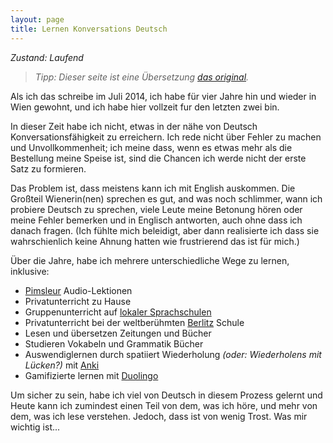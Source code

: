 ```yaml
---
layout: page
title: Lernen Konversations Deutsch
---
```


_Zustand: Laufend_

> _Tipp: Dieser seite ist eine Übersetzung [das original](/projects/german)._

Als ich das schreibe im Juli 2014, ich habe für vier Jahre hin und wieder in Wien gewohnt, und ich habe hier vollzeit fur den letzten zwei bin.

In dieser Zeit habe ich nicht, etwas in der nähe von Deutsch Konversationsfähigkeit zu erreichern. Ich rede nicht über Fehler zu machen und Unvollkommenheit; ich meine dass, wenn es etwas mehr als die Bestellung meine Speise ist, sind die Chancen ich werde nicht der erste Satz zu formieren.

Das Problem ist, dass meistens kann ich mit English auskommen. Die Großteil Wienerin(nen) sprechen es gut, and was noch schlimmer, wann ich probiere Deutsch zu sprechen, viele Leute meine Betonung hören oder meine Fehler bemerken und in Englisch antworten, auch ohne dass ich danach fragen. (Ich fühlte mich beleidigt, aber dann realisierte ich dass sie wahrschienlich keine Ahnung hatten wie frustrierend das ist für mich.)

Über die Jahre, habe ich mehrere unterschiedliche Wege zu lernen, inklusive:

 - [Pimsleur](http://de.wikipedia.org/wiki/Pimsleur) Audio-Lektionen
 - Privatunterricht zu Hause
 - Gruppenunterricht auf [lokaler Sprachschulen](http://www.alpha.at)
 - Privatunterricht bei der weltberühmten [Berlitz](http://de.wikipedia.org/wiki/Berlitz_Sprachschulen) Schule
 - Lesen und übersetzen Zeitungen und Bücher
 - Studieren Vokabeln und Grammatik Bücher
 - Auswendiglernen durch spatiiert Wiederholung _(oder: Wiederholens mit Lücken?)_ mit [Anki](http://de.wikipedia.org/wiki/Anki)
 - Gamifizierte lernen mit [Duolingo](https://en.wikipedia.org/wiki/Duolingo)

Um sicher zu sein, habe ich viel von Deutsch in diesem Prozess gelernt und Heute kann ich zumindest einen Teil von dem, was ich höre, und mehr von dem, was ich lese verstehen. Jedoch, dass ist von wenig Trost. Was mir wichtig ist...


